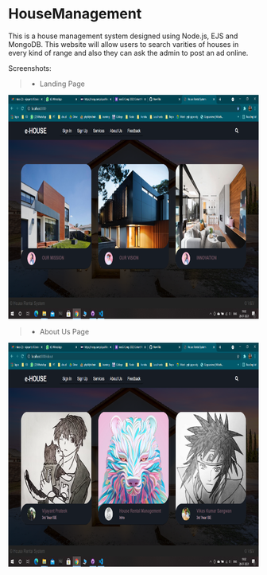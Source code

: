# HouseManagement

This is a house management system designed using Node.js, EJS and MongoDB.
This website will allow users to search varities of houses in every kind of range and also they can ask the admin to post an ad online.

Screenshots:
>- Landing Page
<img src="/Screenshots/landing.png" width="800" height="450" alt="landing_page"/>

>- About Us Page
<img src="/Screenshots/about.png" width="800" height="450" alt="About_Us_page"/>
